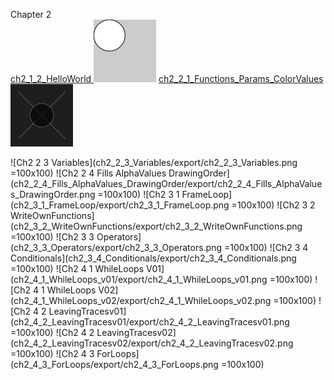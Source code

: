 Chapter 2
</br>
[ch2_1_2_HelloWorld <img src="ch2_1_2_HelloWorld/export/ch2_1_2_HelloWorld.png" style="width: 100px;"/>](ch2_1_2_HelloWorld)
[ch2_2_1_Functions_Params_ColorValues <img src="ch2_2_1_Functions_Params_ColorValues/export/ch2_2_1_Functions_Params_ColorValues.png" style="width: 100px;"/>](ch2_2_1_Functions_Params_ColorValues)

![Ch2 2 3 Variables](ch2_2_3_Variables/export/ch2_2_3_Variables.png	=100x100)
![Ch2 2 4 Fills AlphaValues DrawingOrder](ch2_2_4_Fills_AlphaValues_DrawingOrder/export/ch2_2_4_Fills_AlphaValues_DrawingOrder.png	=100x100)
![Ch2 3 1 FrameLoop](ch2_3_1_FrameLoop/export/ch2_3_1_FrameLoop.png	=100x100)
![Ch2 3 2 WriteOwnFunctions](ch2_3_2_WriteOwnFunctions/export/ch2_3_2_WriteOwnFunctions.png	=100x100)
![Ch2 3 3 Operators](ch2_3_3_Operators/export/ch2_3_3_Operators.png	=100x100)
![Ch2 3 4 Conditionals](ch2_3_4_Conditionals/export/ch2_3_4_Conditionals.png	=100x100)
![Ch2 4 1 WhileLoops V01](ch2_4_1_WhileLoops_v01/export/ch2_4_1_WhileLoops_v01.png	=100x100)
![Ch2 4 1 WhileLoops V02](ch2_4_1_WhileLoops_v02/export/ch2_4_1_WhileLoops_v02.png	=100x100)
![Ch2 4 2 LeavingTracesv01](ch2_4_2_LeavingTracesv01/export/ch2_4_2_LeavingTracesv01.png	=100x100)
![Ch2 4 2 LeavingTracesv02](ch2_4_2_LeavingTracesv02/export/ch2_4_2_LeavingTracesv02.png	=100x100)
![Ch2 4 3 ForLoops](ch2_4_3_ForLoops/export/ch2_4_3_ForLoops.png	=100x100)